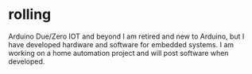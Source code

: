 # rolling
Arduino Due/Zero IOT and beyond
I am retired and new to Arduino, but I have developed hardware and software for embedded systems. I am working on a home automation project and will post software when developed.

